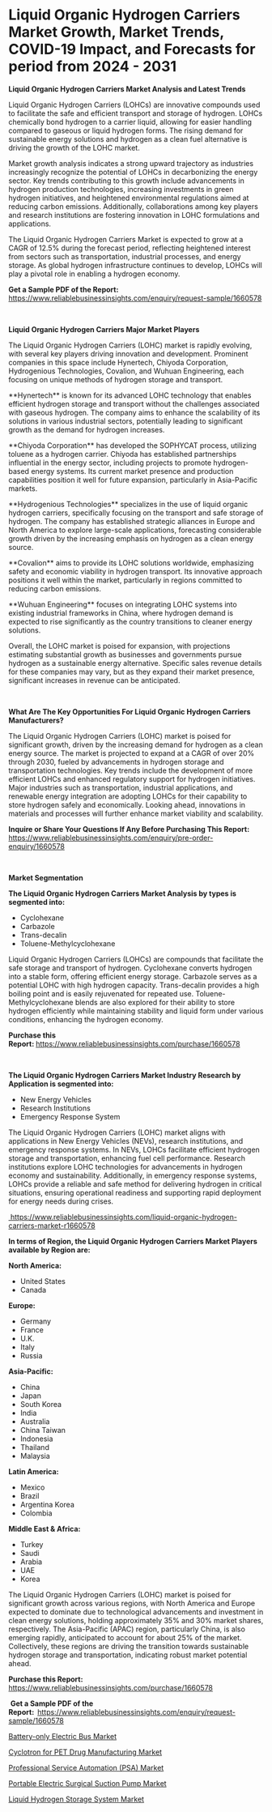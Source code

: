 <p><h1>Liquid Organic Hydrogen Carriers Market Growth, Market Trends, COVID-19 Impact, and Forecasts for period from 2024 - 2031</h1></p><p><strong>Liquid Organic Hydrogen Carriers Market Analysis and Latest Trends</strong></p>
<p><p>Liquid Organic Hydrogen Carriers (LOHCs) are innovative compounds used to facilitate the safe and efficient transport and storage of hydrogen. LOHCs chemically bond hydrogen to a carrier liquid, allowing for easier handling compared to gaseous or liquid hydrogen forms. The rising demand for sustainable energy solutions and hydrogen as a clean fuel alternative is driving the growth of the LOHC market.</p><p>Market growth analysis indicates a strong upward trajectory as industries increasingly recognize the potential of LOHCs in decarbonizing the energy sector. Key trends contributing to this growth include advancements in hydrogen production technologies, increasing investments in green hydrogen initiatives, and heightened environmental regulations aimed at reducing carbon emissions. Additionally, collaborations among key players and research institutions are fostering innovation in LOHC formulations and applications.</p><p>The Liquid Organic Hydrogen Carriers Market is expected to grow at a CAGR of 12.5% during the forecast period, reflecting heightened interest from sectors such as transportation, industrial processes, and energy storage. As global hydrogen infrastructure continues to develop, LOHCs will play a pivotal role in enabling a hydrogen economy.</p></p>
<p><strong>Get a Sample PDF of the Report:&nbsp;</strong> <a href="https://www.reliablebusinessinsights.com/enquiry/request-sample/1660578?utm_campaign=75&utm_medium=2&utm_source=Github&utm_content=ia&utm_term=26102024&utm_id=liquid-organic-hydrogen-carriers">https://www.reliablebusinessinsights.com/enquiry/request-sample/1660578</a></p>
<p>&nbsp;</p>
<p><strong>Liquid Organic Hydrogen Carriers Major Market Players</strong></p>
<p><p>The Liquid Organic Hydrogen Carriers (LOHC) market is rapidly evolving, with several key players driving innovation and development. Prominent companies in this space include Hynertech, Chiyoda Corporation, Hydrogenious Technologies, Covalion, and Wuhuan Engineering, each focusing on unique methods of hydrogen storage and transport.</p><p>**Hynertech** is known for its advanced LOHC technology that enables efficient hydrogen storage and transport without the challenges associated with gaseous hydrogen. The company aims to enhance the scalability of its solutions in various industrial sectors, potentially leading to significant growth as the demand for hydrogen increases.</p><p>**Chiyoda Corporation** has developed the SOPHYCAT process, utilizing toluene as a hydrogen carrier. Chiyoda has established partnerships influential in the energy sector, including projects to promote hydrogen-based energy systems. Its current market presence and production capabilities position it well for future expansion, particularly in Asia-Pacific markets.</p><p>**Hydrogenious Technologies** specializes in the use of liquid organic hydrogen carriers, specifically focusing on the transport and safe storage of hydrogen. The company has established strategic alliances in Europe and North America to explore large-scale applications, forecasting considerable growth driven by the increasing emphasis on hydrogen as a clean energy source.</p><p>**Covalion** aims to provide its LOHC solutions worldwide, emphasizing safety and economic viability in hydrogen transport. Its innovative approach positions it well within the market, particularly in regions committed to reducing carbon emissions.</p><p>**Wuhuan Engineering** focuses on integrating LOHC systems into existing industrial frameworks in China, where hydrogen demand is expected to rise significantly as the country transitions to cleaner energy solutions.</p><p>Overall, the LOHC market is poised for expansion, with projections estimating substantial growth as businesses and governments pursue hydrogen as a sustainable energy alternative. Specific sales revenue details for these companies may vary, but as they expand their market presence, significant increases in revenue can be anticipated.</p></p>
<p>&nbsp;</p>
<p><strong>What Are The Key Opportunities For Liquid Organic Hydrogen Carriers Manufacturers?</strong></p>
<p><p>The Liquid Organic Hydrogen Carriers (LOHC) market is poised for significant growth, driven by the increasing demand for hydrogen as a clean energy source. The market is projected to expand at a CAGR of over 20% through 2030, fueled by advancements in hydrogen storage and transportation technologies. Key trends include the development of more efficient LOHCs and enhanced regulatory support for hydrogen initiatives. Major industries such as transportation, industrial applications, and renewable energy integration are adopting LOHCs for their capability to store hydrogen safely and economically. Looking ahead, innovations in materials and processes will further enhance market viability and scalability.</p></p>
<p><strong>Inquire or Share Your Questions If Any Before Purchasing This Report:</strong> <a href="https://www.reliablebusinessinsights.com/enquiry/pre-order-enquiry/1660578?utm_campaign=75&utm_medium=2&utm_source=Github&utm_content=ia&utm_term=26102024&utm_id=liquid-organic-hydrogen-carriers">https://www.reliablebusinessinsights.com/enquiry/pre-order-enquiry/1660578</a></p>
<p>&nbsp;</p>
<p><strong>Market Segmentation</strong></p>
<p><strong>The Liquid Organic Hydrogen Carriers Market Analysis by types is segmented into:</strong></p>
<p><ul><li>Cyclohexane</li><li>Carbazole</li><li>Trans-decalin</li><li>Toluene-Methylcyclohexane</li></ul></p>
<p><p>Liquid Organic Hydrogen Carriers (LOHCs) are compounds that facilitate the safe storage and transport of hydrogen. Cyclohexane converts hydrogen into a stable form, offering efficient energy storage. Carbazole serves as a potential LOHC with high hydrogen capacity. Trans-decalin provides a high boiling point and is easily rejuvenated for repeated use. Toluene-Methylcyclohexane blends are also explored for their ability to store hydrogen efficiently while maintaining stability and liquid form under various conditions, enhancing the hydrogen economy.</p></p>
<p><strong>Purchase this Report:&nbsp;</strong><a href="https://www.reliablebusinessinsights.com/purchase/1660578?utm_campaign=75&utm_medium=2&utm_source=Github&utm_content=ia&utm_term=26102024&utm_id=liquid-organic-hydrogen-carriers">https://www.reliablebusinessinsights.com/purchase/1660578</a></p>
<p>&nbsp;</p>
<p><strong>The Liquid Organic Hydrogen Carriers Market Industry Research by Application is segmented into:</strong></p>
<p><ul><li>New Energy Vehicles</li><li>Research Institutions</li><li>Emergency Response System</li></ul></p>
<p><p>The Liquid Organic Hydrogen Carriers (LOHC) market aligns with applications in New Energy Vehicles (NEVs), research institutions, and emergency response systems. In NEVs, LOHCs facilitate efficient hydrogen storage and transportation, enhancing fuel cell performance. Research institutions explore LOHC technologies for advancements in hydrogen economy and sustainability. Additionally, in emergency response systems, LOHCs provide a reliable and safe method for delivering hydrogen in critical situations, ensuring operational readiness and supporting rapid deployment for energy needs during crises.</p></p>
<p><a href="https://www.reliablebusinessinsights.com/liquid-organic-hydrogen-carriers-market-r1660578?utm_campaign=75&utm_medium=2&utm_source=Github&utm_content=ia&utm_term=26102024&utm_id=liquid-organic-hydrogen-carriers">&nbsp;https://www.reliablebusinessinsights.com/liquid-organic-hydrogen-carriers-market-r1660578</a></p>
<p><strong>In terms of Region, the Liquid Organic Hydrogen Carriers Market Players available by Region are:</strong></p>
<p>
    <p> <strong> North America: </strong>
        <ul>
            <li>United States</li>
            <li>Canada</li>
        </ul>
        </p> 
    <p> <strong> Europe: </strong>
        <ul>
            <li>Germany</li>
            <li>France</li>
            <li>U.K.</li>
            <li>Italy</li>
            <li>Russia</li>
        </ul>
        </p> 
    <p> <strong> Asia-Pacific: </strong>
        <ul>
            <li>China</li>
            <li>Japan</li>
            <li>South Korea</li>
            <li>India</li>
            <li>Australia</li>
            <li>China Taiwan</li>
            <li>Indonesia</li>
            <li>Thailand</li>
            <li>Malaysia</li>
        </ul>
        </p> 
    <p> <strong> Latin America: </strong>
        <ul>
            <li>Mexico</li>
            <li>Brazil</li>
            <li>Argentina Korea</li>
            <li>Colombia</li>
        </ul>
        </p> 
    <p> <strong> Middle East & Africa: </strong>
        <ul>
            <li>Turkey</li>
            <li>Saudi</li>
            <li>Arabia</li>
            <li>UAE</li>
            <li>Korea</li>
        </ul>
    </p>
    </p>
<p><p>The Liquid Organic Hydrogen Carriers (LOHC) market is poised for significant growth across various regions, with North America and Europe expected to dominate due to technological advancements and investment in clean energy solutions, holding approximately 35% and 30% market shares, respectively. The Asia-Pacific (APAC) region, particularly China, is also emerging rapidly, anticipated to account for about 25% of the market. Collectively, these regions are driving the transition towards sustainable hydrogen storage and transportation, indicating robust market potential ahead.</p></p>
<p><strong>Purchase this Report: </strong><a href="https://www.reliablebusinessinsights.com/purchase/1660578?utm_campaign=75&utm_medium=2&utm_source=Github&utm_content=ia&utm_term=26102024&utm_id=liquid-organic-hydrogen-carriers">https://www.reliablebusinessinsights.com/purchase/1660578</a></p>
<p>&nbsp;<strong>Get a Sample PDF of the Report:&nbsp;&nbsp;</strong><a href="https://www.reliablebusinessinsights.com/enquiry/request-sample/1660578?utm_campaign=75&utm_medium=2&utm_source=Github&utm_content=ia&utm_term=26102024&utm_id=liquid-organic-hydrogen-carriers">https://www.reliablebusinessinsights.com/enquiry/request-sample/1660578</a></p>
<p><strong></strong></p>
<p><p><a href="https://github.com/taketakyriffecd/Market-Research-Report-List-1/blob/main/battery-only-electric-bus-market.md?utm_campaign=75&utm_medium=2&utm_source=Github&utm_content=ia&utm_term=26102024&utm_id=liquid-organic-hydrogen-carriers">Battery-only Electric Bus Market</a></p><p><a href="https://issuu.com/reportprime-2/docs/cyclotron-for-pet-drug-manufacturin_12df44ebfea49c?utm_campaign=75&utm_medium=2&utm_source=Github&utm_content=ia&utm_term=26102024&utm_id=liquid-organic-hydrogen-carriers">Cyclotron for PET Drug Manufacturing Market</a></p><p><a href="https://issuu.com/reportprime-2/docs/professional-service-automation-psa_d050a8f623e6a7?utm_campaign=75&utm_medium=2&utm_source=Github&utm_content=ia&utm_term=26102024&utm_id=liquid-organic-hydrogen-carriers">Professional Service Automation (PSA) Market</a></p><p><a href="https://www.linkedin.com/pulse/navigating-global-portable-electric-surgical-suction-pump-5wtef?utm_campaign=75&utm_medium=2&utm_source=Github&utm_content=ia&utm_term=26102024&utm_id=liquid-organic-hydrogen-carriers">Portable Electric Surgical Suction Pump Market</a></p><p><a href="https://github.com/shivermasallash/Market-Research-Report-List-1/blob/main/liquid-hydrogen-storage-system-market.md?utm_campaign=75&utm_medium=2&utm_source=Github&utm_content=ia&utm_term=26102024&utm_id=liquid-organic-hydrogen-carriers">Liquid Hydrogen Storage System Market</a></p></p>